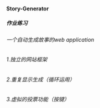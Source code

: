 #### Story-Generator
##### 作业练习
###### 一个自动生成故事的web application
###### 1.独立的网站框架
###### 2.重复显示生成（循环运用）
###### 3.虚拟的投票功能（按键）

